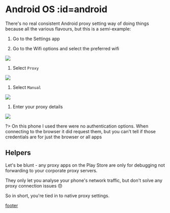 # <i class="i-android"></i> Android OS :id=android

There's no real consistent Android proxy setting way of doing things because all the various flavours, but this is a _semi_-example:

1. Go to the Settings app

1. Go to the Wifi options and select the preferred wifi

 ![](../assets/windows/image19.jpg)

1. Select `Proxy`

 ![](../assets/windows/image20.jpg)

1. Select `Manual`

 ![](../assets/windows/image21.jpg)

1. Enter your proxy details

 ![](../assets/windows/image22.jpg)

?> On this phone I used there were no authentication options. When connecting to the browser it did request them, but you can't tell if those credentials are for just the browser or all apps

## Helpers

Let's be blunt - any proxy apps on the Play Store are only for debugging not forwarding to your corporate proxy servers.

They only let you analyse your phone's network traffic, but don't solve any proxy connection issues :disappointed:

So in short, you're tied in to native proxy settings.

[footer](../site/footer.md ':include')
